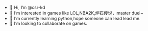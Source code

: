 - 👋 Hi, I’m @csr-kd
- 👀 I’m interested in games like LOL,NBA2K,炉石传说，master duel~
- 🌱 I’m currently learning python,hope someone can lead lead me.
- 💞️ I’m looking to collaborate on games.

<!---
csr-kd/csr-kd is a ✨ special ✨ repository because its `README.md` (this file) appears on your GitHub profile.
You can click the Preview link to take a look at your changes.
--->
